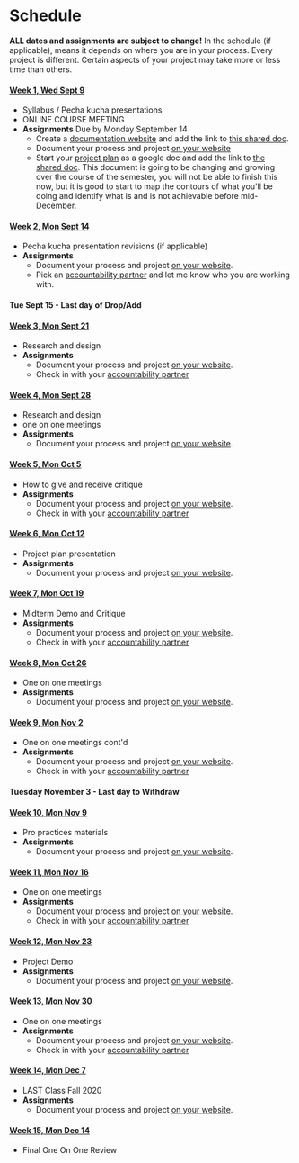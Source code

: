 # Schedule

**ALL dates and assignments are subject to change!** In the schedule (if applicable), means it depends on where you are in your process. Every project is different. Certain aspects of your project may take more or less time than others.


#### [Week 1, Wed Sept 9](/week1/index.md)
* Syllabus / Pecha kucha presentations 
* ONLINE COURSE MEETING
* **Assignments** Due by Monday September 14
  * Create a [documentation website](website.md) and add the link to [this shared doc](https://docs.google.com/document/d/1mKKHRFi-W3GdVgWUSxoPL---7qcGSEt6qx7Z2y-83T4/edit?usp=sharing).
  * Document your process and project [on your website](website.html)
  * Start your [project plan](plan.html) as a google doc and add the link to [the shared doc](https://docs.google.com/document/d/1mKKHRFi-W3GdVgWUSxoPL---7qcGSEt6qx7Z2y-83T4/edit?usp=sharing). This document is going to be changing and growing over the course of the semester, you will not be able to finish this now, but it is good to start to map the contours of what you'll be doing and identify what is and is not achievable before mid-December.

#### [Week 2, Mon Sept 14](/week2/index.md)
* Pecha kucha presentation revisions \(if applicable\) 
* **Assignments**
  * Document your process and project [on your website](website.md).
  * Pick an [accountability partner](accountability_partner.md) and let me know who you are working with.

#### Tue Sept 15 - Last day of Drop/Add

#### [Week 3, Mon Sept 21](/week3/index.md) 
* Research and design
* **Assignments**
  * Document your process and project [on your website](website.md).
  * Check in with your [accountability partner](accountability_partner.md)

#### [Week 4, Mon Sept 28](/week4/index.md) 
* Research and design 
* one on one meetings
* **Assignments**
  * Document your process and project [on your website](website.md).
  
#### [Week 5, Mon Oct 5](/week5/index.md) 
* How to give and receive critique
* **Assignments**
  * Document your process and project [on your website](website.md).
  * Check in with your [accountability partner](accountability_partner.md)
  
#### [Week 6, Mon Oct 12](/week6/index.md) 
* Project plan presentation
* **Assignments**
  * Document your process and project [on your website](website.md).
  
#### [Week 7, Mon Oct 19](/week7/index.md) 
* Midterm Demo and Critique
* **Assignments**
  * Document your process and project [on your website](website.md).
  * Check in with your [accountability partner](accountability_partner.md)
  
#### [Week 8, Mon Oct 26](/week8/index.md) 
* One on one meetings
* **Assignments**
  * Document your process and project [on your website](website.md).
  
#### [Week 9, Mon Nov 2](#) 
* One on one meetings cont'd
* **Assignments**
  * Document your process and project [on your website](website.md).
  * Check in with your [accountability partner](accountability_partner.md)
  
#### Tuesday November 3 - Last day to Withdraw

#### [Week 10, Mon Nov 9](#) 
* Pro practices materials
* **Assignments**
  * Document your process and project [on your website](website.md).
  
#### [Week 11, Mon Nov 16](#) 
* One on one meetings
* **Assignments**
  * Document your process and project [on your website](website.md).
  * Check in with your [accountability partner](accountability_partner.md)
  
#### [Week 12, Mon Nov 23](#) 
* Project Demo
* **Assignments**
  * Document your process and project [on your website](website.md).
  
#### [Week 13, Mon Nov 30](#) 
* One on one meetings
* **Assignments**
  * Document your process and project [on your website](website.md).
  * Check in with your [accountability partner](accountability_partner.md)
  
#### [Week 14, Mon Dec 7](#)
* LAST Class Fall 2020
* **Assignments**
  * Document your process and project [on your website](website.md).

#### [Week 15, Mon Dec 14](#)
* Final One On One Review

